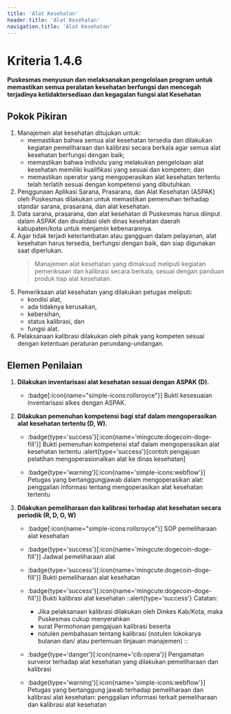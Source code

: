 ```yaml
---
title: 'Alat Kesehatan'
header.title: 'Alat Kesehatan'
navigation.title: 'Alat Kesehatan'
---
```


# Kriteria 1.4.6 
**Puskesmas menyusun dan melaksanakan pengelolaan program untuk memastikan semua peralatan kesehatan berfungsi dan mencegah terjadinya ketidaktersediaan dan kegagalan fungsi alat Kesehatan** 

## Pokok Pikiran 

1. Manajemen alat kesehatan ditujukan untuk: 
     - memastikan bahwa semua alat kesehatan tersedia dan dilakukan kegiatan pemeliharaan dan kalibrasi secara berkala agar semua  alat kesehatan berfungsi dengan baik; 
     - memastikan bahwa individu yang melakukan pengelolaan alat kesehatan memiliki kualifikasi yang sesuai dan kompeten; dan 
     - memastikan operator yang mengoperasikan alat kesehatan tertentu telah terlatih sesuai dengan kompetensi yang dibutuhkan. 
2. Penggunaan Aplikasi Sarana, Prasarana, dan Alat Kesehatan (ASPAK) oleh Puskesmas dilakukan untuk memastikan pemenuhan terhadap standar sarana, prasarana, dan alat kesehatan. 
3. Data sarana, prasarana, dan alat kesehatan di Puskesmas harus diinput dalam ASPAK dan divalidasi oleh dinas kesehatan daerah kabupaten/kota untuk menjamin kebenarannya. 
4. Agar tidak terjadi keterlambatan atau gangguan dalam pelayanan, alat kesehatan harus tersedia, berfungsi dengan baik, dan siap digunakan saat diperlukan. 
   > Manajemen alat kesehatan yang dimaksud meliputi kegiatan pemeriksaan dan kalibrasi secara berkala, sesuai dengan panduan produk tiap alat kesehatan. 
5. Pemeriksaan alat kesehatan yang dilakukan petugas meliputi: 
    - kondisi alat, 
    - ada tidaknya kerusakan, 
    - kebersihan, 
    - status kalibrasi, dan 
    - fungsi alat. 
6. Pelaksanaan kalibrasi dilakukan oleh pihak yang kompeten sesuai dengan ketentuan peraturan perundang-undangan. 

## Elemen Penilaian 

1. **Dilakukan inventarisasi alat kesehatan sesuai dengan ASPAK (D).**  

    - :badge[:icon{name="simple-icons:rollsroyce"}] Bukti kesesuaian inventarisasi alkes dengan ASPAK. 

2. **Dilakukan pemenuhan kompetensi bagi staf dalam mengoperasikan alat kesehatan tertentu (D, W).**  

   - :badge{type='success'}[:icon{name='mingcute:dogecoin-doge-fill'}] Bukti pemenuhan kompetensi staf dalam mengoperasikan alat kesehatan tertentu 
     :alert{type='success'}[contoh pengajuan pelatihan mengoperasionalkan alat ke dinas kesehatan] 
    
   - :badge{type='warning'}[:icon{name='simple-icons:webflow'}] Petugas yang bertanggungjawab dalam mengoperasikan alat:  penggalian informasi tentang mengoperasikan alat kesehatan tertentu 

3. **Dilakukan pemeliharaan dan kalibrasi terhadap alat kesehatan secara periodik (R, D, O, W)** 

   - :badge[:icon{name="simple-icons:rollsroyce"}] SOP pemeliharaan alat kesehatan 
   - :badge{type='success'}[:icon{name='mingcute:dogecoin-doge-fill'}] Jadwal pemeliharaan alat 

   - :badge{type='success'}[:icon{name='mingcute:dogecoin-doge-fill'}] Bukti pemeliharaan alat kesehatan 

   - :badge{type='success'}[:icon{name='mingcute:dogecoin-doge-fill'}] Bukti kalibrasi alat kesehatan 
      ::alert{type='success'}
      Catatan: 
      - Jika pelaksanaan kalibrasi dilakukan oleh Dinkes Kab/Kota, maka Puskesmas cukup menyerahkan 
      - surat Permohonan pengajuan kalibrasi beserta 
      - notulen pembahasan tentang kalibrasi (notulen lokokarya bulanan dan/ atau pertemuan tinjauan manajemen) 
      ::
   - :badge{type='danger'}[:icon{name='cib:opera'}] Pengamatan surveior terhadap alat kesehatan yang dilakukan pemeliharaan dan kalibrasi 
   - :badge{type='warning'}[:icon{name='simple-icons:webflow'}] Petugas yang bertanggung jawab terhadap pemeliharaan dan kalibrasi alat kesehatan: penggalian informasi terkait pemeliharaan dan kalibrasi alat kesehatan 
